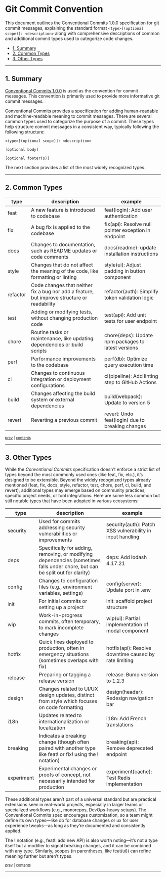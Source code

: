 # Git Commit Convention

This document outlines the Conventional Commits 1.0.0 specification for git commit messages, explaining the standard format `<type>[(optional scope)]: <description>` along with comprehensive descriptions of common and additional commit types used to categorize code changes.

- [1. Summary](#1-summary)
- [2. Common Types](#2-common-types)
- [3. Other Types](#3-other-types)

---

## 1. Summary

[Conventional Commits 1.0.0](https://www.conventionalcommits.org/en/v1.0.0/) is used as the convention for commit messages. This convention is primarily used to provide more informative git commit messages.

Conventional Commits provides a specification for adding human-readable and machine-readable meaning to commit messages. There are several common types used to categorize the purpose of a commit. These types help structure commit messages in a consistent way, typically following the following structure:

```text
<type>[(optional scope)]: <description>

[optional body]

[optional footer(s)]
```

The next section provides a list of the most widely recognized types.

---

## 2. Common Types

type | description | example
---- | ----------- | -------
feat | A new feature is introduced to codebase | feat(login): Add user authentication
fix | A bug fix is applied to the codebase | fix(api): Resolve null pointer exception in endpoint
docs | Changes to documentation, such as README updates or code comments | docs(readme): update installation instructions
style |Changes that do not affect the meaning of the code, like formatting or linting | style(ui): Adjust padding in button component
refactor | Code changes that neither fix a bug nor add a feature, but improve structure or readability | refactor(auth): Simplify token validation logic
test | Adding or modifying tests, without changing production code | test(api): Add unit tests for user endpoint
chore | Routine tasks or maintenance, like updating dependencies or build scripts | chore(deps): Update npm packages to latest versions
perf | Performance improvements to the codebase | perf(db): Optimize query execution time
ci | Changes to continuous integration or deployment configurations | ci(pipeline): Add linting step to GitHub Actions
build |Changes affecting the build system or external dependencies| build(webpack): Update to version 5
revert | Reverting a previous commit | revert: Undo feat(login) due to breaking changes

<small>[prev](#1-summary) | [contents]</small>

---

## 3. Other Types

While the _Conventional Commits_ specification doesn't enforce a strict list of types beyond the most commonly used ones (like feat, fix, etc.), it’s designed to be extensible. Beyond the widely recognized types already mentioned (feat, fix, docs, style, refactor, test, chore, perf, ci, build, and revert), additional types may emerge based on community practices, specific project needs, or tool integrations. Here are some less common but still notable types that have been adopted in various ecosystems:

type | description | example
---- | ----------- | -------
security | Used for commits addressing security vulnerabilities or improvements | security(auth): Patch XSS vulnerability in input handling
deps | Specifically for adding, removing, or modifying dependencies (sometimes falls under chore, but can be split out for clarity) | deps: Add lodash 4.17.21
config | Changes to configuration files (e.g., environment variables, settings) | config(server): Update port in .env
init | For initial commits or setting up a project | init: scaffold project structure
wip | Work-in-progress commits, often temporary, to mark incomplete changes | wip(ui): Partial implementation of modal component
hotfix | Quick fixes deployed to production, often in emergency situations (sometimes overlaps with fix) | hotfix(api): Resolve downtime caused by rate limiting
release | Preparing or tagging a release version | release: Bump version to 1.2.3
design | Changes related to UI/UX design updates, distinct from style which focuses on code formatting | design(header): Redesign navigation bar
i18n | Updates related to internationalization or localization | i18n: Add French translations
breaking | Indicates a breaking change (though often paired with another type like feat! or fix! using the ! notation) | breaking(api): Remove deprecated endpoint
experiment | Experimental changes or proofs of concept, not necessarily intended for production | experiment(cache): Test Redis implementation

These additional types aren’t part of a universal standard but are practical extensions seen in real-world projects, especially in larger teams or specialized workflows (e.g., monorepos, DevOps-heavy setups). The Conventional Commits spec encourages customization, so a team might define its own types—like db for database changes or ux for user experience tweaks—as long as they’re documented and consistently applied.

The ! notation (e.g., feat!: add new API) is also worth noting—it’s not a type itself but a modifier to signal breaking changes, and it can be combined with any type. Similarly, scopes (in parentheses, like feat(ui)) can refine meaning further but aren’t types.

<small>[prev](#2-common-types) | [contents]</small>

---

[contents]: #contents